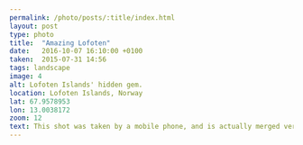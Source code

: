 ```yaml
---
permalink: /photo/posts/:title/index.html
layout: post
type: photo
title:  "Amazing Lofoten"
date:   2016-10-07 16:10:00 +0100
taken:  2015-07-31 14:56
tags: landscape
image: 4
alt: Lofoten Islands' hidden gem.
location: Lofoten Islands, Norway
lat: 67.9578953
lon: 13.0038172
zoom: 12
text: This shot was taken by a mobile phone, and is actually merged version of 5 other pictures.
---
```

